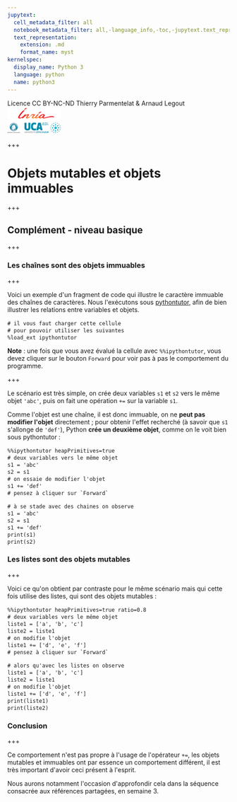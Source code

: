 ```yaml
---
jupytext:
  cell_metadata_filter: all
  notebook_metadata_filter: all,-language_info,-toc,-jupytext.text_representation.jupytext_version,-jupytext.text_representation.format_version
  text_representation:
    extension: .md
    format_name: myst
kernelspec:
  display_name: Python 3
  language: python
  name: python3
---
```


<div class="licence">
<span>Licence CC BY-NC-ND</span>
<span>Thierry Parmentelat &amp; Arnaud Legout</span>
<span><img src="media/both-logos-small-alpha.png" /></span>
</div>

+++

# Objets mutables et objets immuables

+++

## Complément - niveau basique

+++

### Les chaînes sont des objets immuables

+++

Voici un exemple d'un fragment de code qui illustre le caractère immuable des chaînes de caractères. Nous l'exécutons sous [pythontutor](pythontutor.com), afin de bien illustrer les relations entre variables et objets.

```{code-cell}
# il vous faut charger cette cellule
# pour pouvoir utiliser les suivantes
%load_ext ipythontutor
```

**Note** : une fois que vous avez évalué la cellule avec `%%ipythontutor`, vous devez cliquer sur le bouton `Forward` pour voir pas à pas le comportement du programme.

+++

Le scénario est très simple, on crée deux variables `s1` et `s2` vers le même objet `'abc'`, puis on fait une opération `+=` sur la variable `s1`.

Comme l'objet est une chaîne, il est donc immuable, on ne **peut pas modifier l'objet** directement ; pour obtenir l'effet recherché (à savoir que `s1` s'allonge de `'def'`), Python **crée un deuxième objet**, comme on le voit bien sous pythontutor :

```{code-cell}
%%ipythontutor heapPrimitives=true
# deux variables vers le même objet
s1 = 'abc'
s2 = s1
# on essaie de modifier l'objet
s1 += 'def'
# pensez à cliquer sur `Forward`
```

```{code-cell}
# à se stade avec des chaines on observe
s1 = 'abc'
s2 = s1
s1 += 'def'
print(s1)
print(s2)
```

### Les listes sont des objets mutables

+++

Voici ce qu'on obtient par contraste pour le même scénario mais qui cette fois utilise des listes, qui sont des objets mutables :

```{code-cell}
%%ipythontutor heapPrimitives=true ratio=0.8
# deux variables vers le même objet
liste1 = ['a', 'b', 'c']
liste2 = liste1
# on modifie l'objet
liste1 += ['d', 'e', 'f']
# pensez à cliquer sur `Forward`
```

```{code-cell}
# alors qu'avec les listes on observe
liste1 = ['a', 'b', 'c']
liste2 = liste1
# on modifie l'objet
liste1 += ['d', 'e', 'f']
print(liste1)
print(liste2)
```

### Conclusion

+++

Ce comportement n'est pas propre à l'usage de l'opérateur `+=`, les objets mutables et immuables ont par essence un comportement différent, il est très important d'avoir ceci présent à l'esprit.

Nous aurons notamment l'occasion d'approfondir cela dans la séquence consacrée aux références partagées, en semaine 3.
